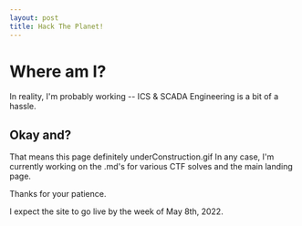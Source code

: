 ```yaml
---
layout: post
title: Hack The Planet!
---
```


# Where am I?
In reality, I'm probably working -- ICS & SCADA Engineering is a bit of a hassle. 


## Okay and?
That means this page definitely underConstruction.gif
In any case, I'm currently working on the .md's for various CTF solves and the main landing page.


Thanks for your patience. 


I expect the site to go live by the week of May 8th, 2022. 

